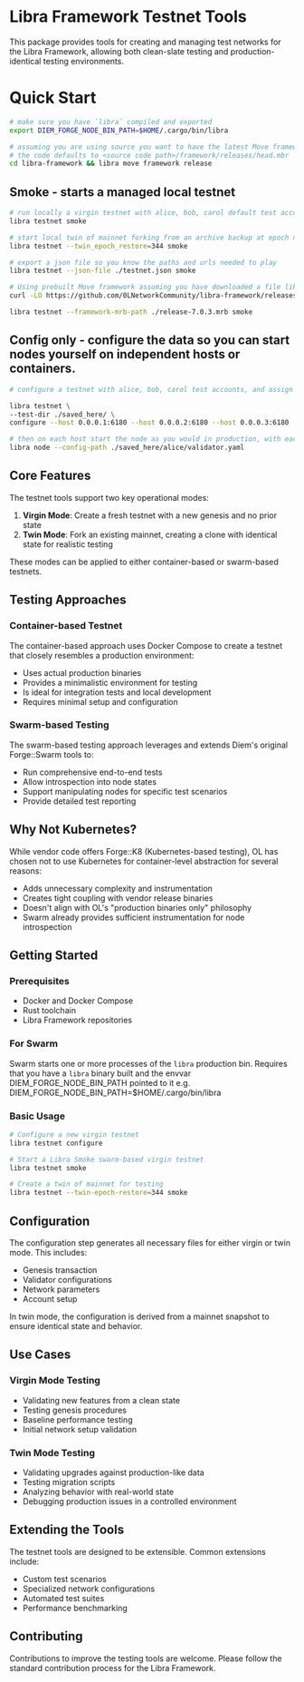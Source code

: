 # Libra Framework Testnet Tools

This package provides tools for creating and managing test networks for the Libra Framework, allowing both clean-slate testing and production-identical testing environments.

# Quick Start
``` bash
# make sure you have `libra` compiled and exported
export DIEM_FORGE_NODE_BIN_PATH=$HOME/.cargo/bin/libra

# assuming you are using source you want to have the latest Move framework MRB ready
# the code defaults to <source code path>/framework/releases/head.mbr
cd libra-framework && libra move framework release

```

## Smoke - starts a managed local testnet
``` bash
# run locally a virgin testnet with alice, bob, carol default test accounts
libra testnet smoke

# start local twin of mainnet forking from an archive backup at epoch number
libra testnet --twin_epoch_restore=344 smoke

# export a json file so you know the paths and urls needed to play
libra testnet --json-file ./testnet.json smoke

# Using prebuilt Move framework assuming you have downloaded a file like `release-7.0.3.mrb`
curl -LO https://github.com/0LNetworkCommunity/libra-framework/releases/download/7.0.3/release-7.0.3.mrb

libra testnet --framework-mrb-path ./release-7.0.3.mrb smoke
```

## Config only - configure the data so you can start nodes yourself on independent hosts or containers.
``` bash
# configure a testnet with alice, bob, carol test accounts, and assign hosts to them in (ordered). Do this on each host.

libra testnet \
--test-dir ./saved_here/ \
configure --host 0.0.0.1:6180 --host 0.0.0.2:6180 --host 0.0.0.3:6180

# then on each host start the node as you would in production, with each host choosing one of the test personas by path.
libra node --config-path ./saved_here/alice/validator.yaml
```
## Core Features

The testnet tools support two key operational modes:

1. **Virgin Mode**: Create a fresh testnet with a new genesis and no prior state
2. **Twin Mode**: Fork an existing mainnet, creating a clone with identical state for realistic testing

These modes can be applied to either container-based or swarm-based testnets.

## Testing Approaches

### Container-based Testnet

The container-based approach uses Docker Compose to create a testnet that closely resembles a production environment:

- Uses actual production binaries
- Provides a minimalistic environment for testing
- Is ideal for integration tests and local development
- Requires minimal setup and configuration

### Swarm-based Testing

The swarm-based testing approach leverages and extends Diem's original Forge::Swarm tools to:

- Run comprehensive end-to-end tests
- Allow introspection into node states
- Support manipulating nodes for specific test scenarios
- Provide detailed test reporting

## Why Not Kubernetes?

While vendor code offers Forge::K8 (Kubernetes-based testing), OL has chosen not to use Kubernetes for container-level abstraction for several reasons:

- Adds unnecessary complexity and instrumentation
- Creates tight coupling with vendor release binaries
- Doesn't align with OL's "production binaries only" philosophy
- Swarm already provides sufficient instrumentation for node introspection

## Getting Started

### Prerequisites

- Docker and Docker Compose
- Rust toolchain
- Libra Framework repositories

### For Swarm
Swarm starts one or more processes of the `libra` production bin.
Requires that you have a `libra` binary built and
the envvar DIEM_FORGE_NODE_BIN_PATH pointed to it
e.g. DIEM_FORGE_NODE_BIN_PATH=$HOME/.cargo/bin/libra

### Basic Usage

```bash
# Configure a new virgin testnet
libra testnet configure

# Start a Libra Smoke swarm-based virgin testnet
libra testnet smoke

# Create a twin of mainnet for testing
libra testnet --twin-epoch-restore=344 smoke

```

## Configuration

The configuration step generates all necessary files for either virgin or twin mode. This includes:

- Genesis transaction
- Validator configurations
- Network parameters
- Account setup

In twin mode, the configuration is derived from a mainnet snapshot to ensure identical state and behavior.

## Use Cases

### Virgin Mode Testing

- Validating new features from a clean state
- Testing genesis procedures
- Baseline performance testing
- Initial network setup validation

### Twin Mode Testing

- Validating upgrades against production-like data
- Testing migration scripts
- Analyzing behavior with real-world state
- Debugging production issues in a controlled environment

## Extending the Tools

The testnet tools are designed to be extensible. Common extensions include:

- Custom test scenarios
- Specialized network configurations
- Automated test suites
- Performance benchmarking

## Contributing

Contributions to improve the testing tools are welcome. Please follow the standard contribution process for the Libra Framework.
